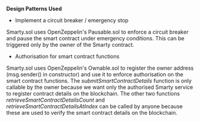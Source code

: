 **Design Patterns Used**

* Implement a circuit breaker / emergency stop

Smarty.sol uses OpenZeppelin's Pausable.sol to enforce a circuit breaker and pause the smart contract under emergency conditions. This can be triggered only by the owner of the Smarty contract.

* Authorisation for smart contract functions

Smarty.sol uses OpenZeppelin's Ownable.sol to register the owner address (msg.sender() in constructor) and use it to enforce authorisation on the smart contract functions. The *submitSmartContractDetails* function is only callable by the owner because we want only the authorised Smarty service to register contract details on the blockchain. The other two functions *retrieveSmartContractDetailsCount* and *retrieveSmartContractDetailsAtIndex* can be called by anyone because these are used to verify the smart contract details on the blockchain.

